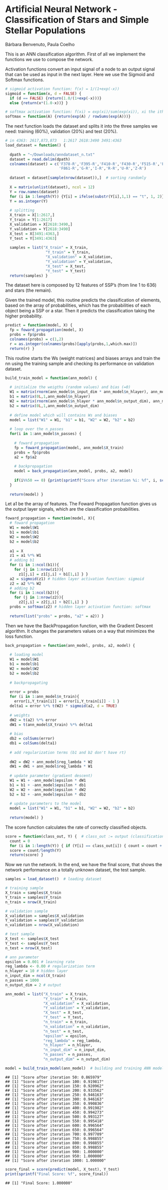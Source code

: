 Artificial Neural Network - Classification of Stars and Simple Stellar
Populations
================
Bárbara Benvenuto, Paula Coelho

This is an ANN classification algorithm. First of all we implement the
functions we use to compose the network.

Activation functions convert an input signal of a node to an output
signal that can be used as input in the next layer. Here we use the
Sigmoid and Softmax functions.

``` r
# sigmoid activation function: f(x) = 1/(1+exp(-x))
sigmoid = function(x, d = FALSE) {
  if (d == FALSE) {return(1.0/(1+exp(-x)))}
  else {return(x*(1.0-x))} }

# softmax activation function: f(xi) = exp(xi)/sum(exp(xi)), xi the ith component of the vector x
softmax = function(A) {return(exp(A) / rowSums(exp(A)))}
```

The next function loads the dataset and splits it into the three samples
we need: training (60%), validation (20%) and test (20%).

``` r
# in 4363: 2617,873,873   1:2617 2618:3490 3491:4363
load_dataset = function() {
  
  dpath = "~/Downloads/anndataset_n.txt"
  dataset = read.delim(dpath)
  colnames(dataset) = c('F378-R','F395-R','F410-R','F430-R','F515-R','F660-R',
                        'F861-R','G-R','I-R','R-R','U-R','Z-R')
  
  dataset = dataset[sample(nrow(dataset)),]  # sorting randomly
  
  X = matrix(unlist(dataset), ncol = 12)
  Y = row.names(dataset)
  for (i in 1:length(Y)) {Y[i] = ifelse(substr(Y[i],1,1) == "t", 1, 2)}  # 1 star, 2 ssp
  Y = as.integer(Y)
  
  # splitting
  X_train = X[1:2617,]
  Y_train = Y[1:2617]
  X_validation = X[2618:3490,]
  Y_validation = Y[2618:3490]
  X_test = X[3491:4363,]
  Y_test = Y[3491:4363]
  
  samples = list("X_train" = X_train, 
                  "Y_train" = Y_train, 
                  "X_validation" = X_validation, 
                  "Y_validation" = Y_validation, 
                  "X_test" = X_test, 
                  "Y_test" = Y_test)
  return(samples) }
```

The dataset here is composed by 12 features of SSP’s (from line 1 to
636) and stars (the remain).

Given the trained model, this routine predicts the classification of
elements, based on the array of probabilities, which has the
probabilities of each object being a SSP or a star. Then it predicts the
classification taking the higher probability.

``` r
predict = function(model, X) {
  fp = foward_propagation(model, X)
  probs = fp$probs
  colnames(probs) = c(1,2)
  r = as.integer(colnames(probs)[apply(probs,1,which.max)])
  return(r) }
```

This routine starts the Ws (weight matrices) and biases arrays and train
the nn using the training sample and checking its performance on
validation dataset.

``` r
build_train_model = function(ann_model) {
  
  # initialize the weigths (random values) and bias (=0)
  W1 = matrix(rnorm(ann_model$n_input_dim * ann_model$n_hlayer), ann_model$n_input_dim, ann_model$n_hlayer) / sqrt(ann_model$n_input_dim) 
  b1 = matrix(0L,1,ann_model$n_hlayer)
  W2 = matrix(rnorm(ann_model$n_hlayer * ann_model$n_output_dim), ann_model$n_hlayer, ann_model$n_output_dim) / sqrt(ann_model$n_hlayer) 
  b2 = matrix(0L,1,ann_model$n_output_dim)
  
  # define model which will contains Ws and biases
  model = list("W1" = W1, "b1" = b1, "W2" = W2, "b2" = b2)
  
  # loop over the n_passes
  for(i in 1:ann_model$n_passes) {
    
    # foward propagation
    fp = foward_propagation(model, ann_model$X_train)
    probs = fp$probs
    a2 = fp$a2
    
    # backpropagation
    model = back_propagation(ann_model, probs, a2, model)
    
    if(i%%50 == 0) {print(sprintf("Score after iteration %i: %f", i, score(predict(model, ann_model$X_validation), ann_model$Y_validation)))}
  }
  
  return(model) }
```

Let a1 be the array of features. The Foward Propagation function gives
us the output layer signals, which are the classification probabilities.

``` r
foward_propagation = function(model, X){
  # foward propagation
  W1 = model$W1
  b1 = model$b1
  W2 = model$W2
  b2 = model$b2
  
  a1 = X
  z1 = a1 %*% W1
  # adding b1
  for (i in 1:ncol(b1)){
    for (j in 1:nrow(z1)){
      z1[j,i] = z1[j,i] + b1[1,i] } }
  a2 = sigmoid(z1) # hidden layer activation function: sigmoid
  z2 = a2 %*% W2
  # adding b2
  for (i in 1:ncol(b2)){
    for (j in 1:nrow(z2)){
      z2[j,i] = z2[j,i] + b2[1,i] } }
  probs = softmax(z2) # hidden layer activation function: softmax
  
  return(list("probs" = probs, "a2" = a2)) }
```

Then we have the BackPropagation function, with the Gradient Descent
algorithm. It changes the parameters values on a way that minimizes the
loss function.

``` r
back_propagation = function(ann_model, probs, a2, model) {
  
  # loading model
  W1 = model$W1
  b1 = model$b1
  W2 = model$W2
  b2 = model$b2
  
  # backpropagating
  
  error = probs
  for (i in 1:ann_model$n_train){
    error[i,Y_train[i]] = error[i,Y_train[i]] - 1 }
  delta1 = error %*% t(W2) * sigmoid(a2, d = TRUE)
  
  # weights
  dW2 = t(a2) %*% error
  dW1 = t(ann_model$X_train) %*% delta1
  
  # bias
  db2 = colSums(error)
  db1 = colSums(delta1)
  
  # add regularization terms (b1 and b2 don't have rt)
  
  dW2 = dW2 + ann_model$reg_lambda * W2 
  dW1 = dW1 + ann_model$reg_lambda * W1
  
  # update parameter (gradient descent)
  W1 = W1 + -ann_model$epsilon * dW1 
  b1 = b1 + -ann_model$epsilon * db1 
  W2 = W2 + -ann_model$epsilon * dW2 
  b2 = b2 + -ann_model$epsilon * db2 
  
  # update parameters to the model
  model = list("W1" = W1, "b1" = b1, "W2" = W2, "b2" = b2)
  
  return(model) }
```

The score function calculates the rate of correctly classified objects.

``` r
score = function(class_out, Y) {  # class_out := output (classification)
  count = 0
  for (i in 1:length(Y)) { if (Y[i] == class_out[i]) { count = count + 1} }
  score = count/length(Y)
  return(score) }
```

Now we run the network. In the end, we have the final score, that shows
the network performance on a totally unknown dataset, the test sample.

``` r
samples = load_dataset()  # loading dataset

# training sample
X_train = samples$X_train
Y_train = samples$Y_train
n_train = nrow(X_train)

# validation sample
X_validation = samples$X_validation
Y_validation = samples$Y_validation
n_validation = nrow(X_validation)

# test sample
X_test <- samples$X_test 
Y_test <- samples$Y_test
n_test = nrow(X_test)

# ann parameter
epsilon = 0.001 # learning rate
reg_lambda <- 0.00 # regularization term
n_hlayer = 10 # hidden layer
n_input_dim = ncol(X_train)
n_passes = 1000
n_output_dim = 2 # output

ann_model = list("X_train" = X_train, 
                 "Y_train" = Y_train, 
                 "X_validation" = X_validation, 
                 "Y_validation" = Y_validation, 
                 "X_test" = X_test, 
                 "Y_test" = Y_test,
                 "n_train" = n_train,
                 "n_validation" = n_validation,
                 "n_test" = n_test,
                 "epsilon" = epsilon,
                 "reg_lambda" = reg_lambda,
                 "n_hlayer" = n_hlayer,
                 "n_input_dim" = n_input_dim,
                 "n_passes" = n_passes,
                 "n_output_dim" = n_output_dim)

model = build_train_model(ann_model)  # building and training ANN model
```

    ## [1] "Score after iteration 50: 0.865979"
    ## [1] "Score after iteration 100: 0.919817"
    ## [1] "Score after iteration 150: 0.920962"
    ## [1] "Score after iteration 200: 0.933562"
    ## [1] "Score after iteration 250: 0.946163"
    ## [1] "Score after iteration 300: 0.946163"
    ## [1] "Score after iteration 350: 0.990836"
    ## [1] "Score after iteration 400: 0.991982"
    ## [1] "Score after iteration 450: 0.994273"
    ## [1] "Score after iteration 500: 0.993127"
    ## [1] "Score after iteration 550: 0.995418"
    ## [1] "Score after iteration 600: 0.996564"
    ## [1] "Score after iteration 650: 0.996564"
    ## [1] "Score after iteration 700: 0.997709"
    ## [1] "Score after iteration 750: 0.998855"
    ## [1] "Score after iteration 800: 0.998855"
    ## [1] "Score after iteration 850: 0.998855"
    ## [1] "Score after iteration 900: 1.000000"
    ## [1] "Score after iteration 950: 1.000000"
    ## [1] "Score after iteration 1000: 1.000000"

``` r
score_final = score(predict(model, X_test), Y_test)   
print(sprintf("Final Score: %f", score_final))
```

    ## [1] "Final Score: 1.000000"
